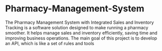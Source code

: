 # Pharmacy-Management-System
The Pharmacy Management System with Integrated Sales and Inventory Tracking is a software solution designed to make running a pharmacy smoother. It helps manage sales and inventory efficiently, saving time and improving business operations. The main goal of this project is to develop an API, which is like a set of rules and tools
